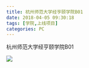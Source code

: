 ```yaml
---
title: 杭州师范大学经亨颐学院B01
date: 2018-04-05 09:30:18
tags: [学院,上线项目]
categories: PC
---
```


杭州师范大学经亨颐学院B01

![](http://7xrlyl.com1.z0.glb.clouddn.com/20170918%E6%9D%AD%E5%B7%9E%E5%B8%88%E8%8C%83%E5%A4%A7%E5%AD%A6%E7%BB%8F%E4%BA%A8%E9%A2%90%E5%AD%A6%E9%99%A2B01.jpg-athene)

